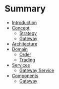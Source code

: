 # Summary

* [Introduction](README.md)
* [Concept](concept/0.index.md)
  * [Strategy](concept/strategy.md)
  * [Gateway](concpet/gateway.md)
* [Architecture](./architecture.md)
* [Domain](model/index.md)
  * [Order](model/order.md)
  * [Trading](model/trading.md)
* [Services]()
  * [Gateway Service](services/gateway_service.md)
* [Components]()
  * [Gateway](gateway/0.index.md)
